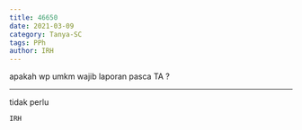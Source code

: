 ```yaml
---
title: 46650
date: 2021-03-09
category: Tanya-SC
tags: PPh
author: IRH
---
```


apakah wp umkm wajib laporan pasca TA ?

---

tidak perlu

`IRH`
